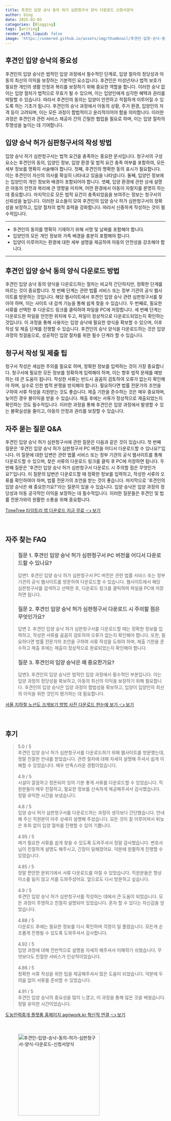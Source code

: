 ```yaml
---
title: 후견인 입양 승낙 동의 허가 심판청구서 양식 다운로드 신청서양식
author: bing
date: 2025-02-03
categories: [Blogging]
tags: [writing]
render_with_liquid: false
image: 'https://somered.github.io/assets/img/thumbnail/후견인-입양-승낙-동의-허가-심판청구서-양식-다운로드-신청서양식.webp'
---
```



<h2 id='후견인 입양 승낙의 중요성'>후견인 입양 승낙의 중요성</h2>

<p>후견인의 입양 승낙은 법적인 입양 과정에서 필수적인 단계로, 입양 절차의 정당성과 아동의 최선의 이익을 보장하는 기본적인 요소입니다. 후견인은 미성년자나 법적 보호가 필요한 개인의 생활 안정과 복리를 보장하기 위해 중요한 역할을 합니다. 이러한 승낙 없이는 입양 절차가 법적으로 무효가 될 수 있으며, 이는 입양인에게 심각한 혜택과 권리를 박탈할 수 있습니다. 따라서 후견인의 동의는 입양이 안전하고 적절하게 이루어질 수 있도록 하는 기초가 됩니다. 후견인의 승낙 과정에서 아동의 상황, 주거 환경, 입양인의 자격 등이 고려되며, 이는 모든 과정이 합법적이고 윤리적이어야 함을 의미합니다. 이러한 과정은 후견인과 관련 서비스 제공자 간의 긴밀한 협업을 필요로 하며, 이는 입양 절차의 투명성을 높이는 데 기여합니다.</p>

<h2 id='입양 승낙 허가 심판청구서의 작성 방법'>입양 승낙 허가 심판청구서의 작성 방법</h2>

<p>입양 승낙 허가 심판청구서는 법적 요건을 충족하는 중요한 문서입니다. 청구서의 구성 요소는 후견인의 동의, 입양인 정보, 입양 환경 및 법적 요건 충족 여부를 포함하여, 모든 세부 정보를 명확히 서술해야 합니다. 첫째, 후견인의 명확한 동의 표시가 필요합니다. 이는 후견인이 자신의 의사를 확실히 나타내고 있음을 나타냅니다. 둘째, 입양인 정보에는 입양인의 개인 정보와 배경이 포함되어야 합니다. 셋째, 입양 환경에 관한 상세 설명은 아동의 안전과 복리에 큰 영향을 미치며, 어떤 환경에서 아동이 자랄지를 분명히 하는 데 중요합니다. 마지막으로 모든 법적 요건이 충족되었음을 보여주는 정보는 청구서의 신뢰성을 높입니다. 이러한 요소들이 모여 후견인의 입양 승낙 허가 심판청구서의 정확성을 보장하고, 입양 절차의 법적 효력을 강화합니다. 따라서 신중하게 작성하는 것이 필수적입니다.</p>

<hr />

<ul>
    <li>후견인의 동의를 명확히 기재하기 위해 서명 및 날짜를 포함해야 합니다.</li>
    <li>입양인의 모든 개인 정보와 가족 배경을 충분히 포함해야 합니다.</li>
    <li>입양이 이루어지는 환경에 대한 세부 설명을 제공하여 아동의 안전성을 강조해야 합니다.</li>
</ul>

<hr />

<h2 id='후견인 입양 승낙 동의 양식 다운로드 방법'>후견인 입양 승낙 동의 양식 다운로드 방법</h2>

<p>후견인 입양 승낙 동의 양식을 다운로드하는 절차는 비교적 간단하지만, 정확한 단계를 따르는 것이 중요합니다. 첫 번째 단계는 관련 법률 서비스 또는 정부 기관의 공식 웹사이트를 방문하는 것입니다. 해당 웹사이트에서 후견인 입양 승낙 관련 심판청구서를 찾아야 하며, 이는 사이트 내 검색 기능을 통해 쉽게 찾을 수 있습니다. 두 번째로, 필요한 서류를 선택한 후 다운로드 링크를 클릭하여 파일을 PC에 저장합니다. 세 번째 단계는 다운로드한 파일을 안전한 위치에 두고, 파일이 정상적으로 다운로드되었는지 확인하는 것입니다. 이 과정을 통해 사용자는 입양 승낙에 필요한 양식을 확보할 수 있으며, 이후 작성 및 제출 단계를 진행할 수 있습니다. 후견인의 승낙 양식을 다운로드하는 것은 입양 과정의 첫걸음으로, 성공적인 입양 절차를 위한 필수 단계라 할 수 있습니다.</p>

<h2 id='청구서 작성 및 제출 팁'>청구서 작성 및 제출 팁</h2>

<p>청구서 작성은 세심한 주의를 필요로 하며, 정확한 정보를 입력하는 것이 가장 중요합니다. 청구서에 필요한 모든 정보를 정확하게 입력해야 하며, 이는 향후 법적 문제를 예방하는 데 큰 도움이 됩니다. 작성한 서류는 반드시 꼼꼼히 검토하여 오류가 없는지 확인해야 하며, 실수로 인한 법적 분쟁을 방지해야 합니다. 필요하다면 법률 전문가의 조언을 구하여 서류 작성을 지원받는 것도 좋습니다. 제출 기한을 준수하는 것은 매우 중요하며, 늦어진 경우 불이익을 받을 수 있습니다. 제출 후에는 서류가 정상적으로 제출되었는지 확인하는 것도 필수적입니다. 이러한 과정을 통해 후견인은 입양 과정에서 발생할 수 있는 불확실성을 줄이고, 아동의 안정과 권리를 보장할 수 있습니다.</p>

<h2 id='자주 묻는 질문 Q&A'>자주 묻는 질문 Q&A</h2>

<p>후견인 입양 승낙 허가 심판청구서에 관한 질문은 다음과 같은 것이 있습니다. 첫 번째 질문은 '후견인 입양 승낙 허가 심판청구서 PC 버전을 어디서 다운로드할 수 있나요?'입니다. 이 질문에 대한 답변은 관련 법률 서비스 또는 정부 기관의 공식 웹사이트를 통해 다운로드할 수 있으며, 찾은 서류의 다운로드 링크를 클릭 후 PC에 저장하면 됩니다. 두 번째 질문은 '후견인 입양 승낙 허가 심판청구서 다운로드 시 주의할 점은 무엇인가요?'입니다. 이 질문의 답변은 다운로드할 때 정확한 정보를 입력하고, 작성한 서류의 오류를 확인하여야 하며, 법률 전문가의 조언을 받는 것이 좋습니다. 마지막으로 '후견인의 입양 승낙은 왜 중요한가요?'라는 질문이 있을 수 있습니다. 입양 승낙은 입양 과정의 정당성과 아동 궁극적인 이익을 보장하는 데 필수적입니다. 이러한 질문들은 후견인 및 법률 전문가와의 원활한 소통을 위해 중요합니다.</p>


<p><a class="click-button" title="TimeTree 타임트리 앱 다운로드 지금 무료" href="https://somered.github.io/posts/TimeTree-%ED%83%80%EC%9E%84%ED%8A%B8%EB%A6%AC-%EC%95%B1-%EB%8B%A4%EC%9A%B4%EB%A1%9C%EB%93%9C-%EC%A7%80%EA%B8%88-%EB%AC%B4%EB%A3%8C/" rel="dofollow">TimeTree 타임트리 앱 다운로드 지금 무료 👈 보기</a></p><br>
<h2 id='자주_찾는_FAQ'>자주 찾는 FAQ</h2>
<div itemscope="" itemtype="https://schema.org/FAQPage">
<blockquote>
<div itemscope="" itemprop="mainEntity" itemtype="https://schema.org/Question">
<h3 itemprop="name">질문 1. 후견인 입양 승낙 허가 심판청구서 PC 버전을 어디서 다운로드할 수 있나요?</h3>
<div itemscope="" itemprop="acceptedAnswer" itemtype="https://schema.org/Answer">
<span itemprop="text">
<p>답변1. 후견인 입양 승낙 허가 심판청구서 PC 버전은 관련 법률 서비스 또는 정부 기관의 공식 웹사이트를 방문하여 다운로드할 수 있습니다. 웹사이트에서 해당 심판청구서를 검색하고 선택한 후, 다운로드 링크를 클릭하여 파일을 PC에 저장하면 됩니다.</p>
</span>
</div>
</div>
<div itemscope="" itemprop="mainEntity" itemtype="https://schema.org/Question">
<h3 itemprop="name">질문 2. 후견인 입양 승낙 허가 심판청구서 다운로드 시 주의할 점은 무엇인가요?</h3>
<div itemscope="" itemprop="acceptedAnswer" itemtype="https://schema.org/Answer">
<span itemprop="text">
<p>답변 2. 후견인 입양 승낙 허가 심판청구서를 다운로드할 때는 정확한 정보를 입력하고, 작성한 서류를 꼼꼼히 검토하여 오류가 없는지 확인해야 합니다. 또한, 필요하다면 법률 전문가의 조언을 구하여 서류 작성을 도와야 하며, 제출 기한을 준수하고 제출 후에는 제출이 정상적으로 완료되었는지 확인해야 합니다.</p>
</span>
</div>
</div>
<div itemscope="" itemprop="mainEntity" itemtype="https://schema.org/Question">
<h3 itemprop="name">질문 3. 후견인의 입양 승낙은 왜 중요한가요?</h3>
<div itemscope="" itemprop="acceptedAnswer" itemtype="https://schema.org/Answer">
<span itemprop="text">
<p>답변3. 후견인의 입양 승낙은 법적인 입양 과정에서 필수적인 부분입니다. 이는 입양 과정의 정당성을 확보하고, 아동의 최선의 이익을 보장하기 위해 필요합니다. 후견인의 입양 승낙은 입양 과정의 합법성을 확보하고, 입양이 입양인의 최선의 이익을 위한 것인지 평가하는 데 필요합니다.</p>
</span>
</div>
</div>
</blockquote>
</div>
<p><a class="click-button" title="서울 지하철 노선도 크게보기 방법 사진 다운로드 한눈에 보기" href="https://somered.github.io/posts/%EC%84%9C%EC%9A%B8-%EC%A7%80%ED%95%98%EC%B2%A0-%EB%85%B8%EC%84%A0%EB%8F%84-%ED%81%AC%EA%B2%8C%EB%B3%B4%EA%B8%B0-%EB%B0%A9%EB%B2%95-%EC%82%AC%EC%A7%84-%EB%8B%A4%EC%9A%B4%EB%A1%9C%EB%93%9C-%ED%95%9C%EB%88%88%EC%97%90-%EB%B3%B4%EA%B8%B0/" rel="dofollow">서울 지하철 노선도 크게보기 방법 사진 다운로드 한눈에 보기 👈 보기</a></p><br>
<h2 id='후기'>후기</h2>
<div itemscope itemtype="https://schema.org/Product">
  <blockquote>
  <div itemprop="review" itemscope itemtype="https://schema.org/Review">
      <div itemprop="reviewRating" itemscope itemtype="https://schema.org/Rating"> <span itemprop="ratingValue">5.0</span> / <span itemprop="bestRating">5</span> </div>
      <span itemprop="reviewBody">후견인 입양 승낙 허가 심판청구서를 다운로드하기 위해 웹사이트를 방문했는데, 정말 친절한 안내를 받았습니다. 관련 절차에 대해 자세히 설명해 주셔서 쉽게 이해할 수 있었습니다. 매우 만족스러운 경험이었습니다.</span>
  </div>
  <br>
  <div itemprop="review" itemscope itemtype="https://schema.org/Review">
      <div itemprop="reviewRating" itemscope itemtype="https://schema.org/Rating"> <span itemprop="ratingValue">4.9</span> / <span itemprop="bestRating">5</span> </div>
      <span itemprop="reviewBody">시설이 깔끔하고 정돈되어 있어 기분 좋게 서류를 다운로드할 수 있었습니다. 직원분들이 매우 친절하고, 필요한 정보를 신속하게 제공해주셔서 감사했습니다. 정말 유익한 시간을 보냈습니다.</span>
  </div>
  <br>
  <div itemprop="review" itemscope itemtype="https://schema.org/Review">
      <div itemprop="reviewRating" itemscope itemtype="https://schema.org/Rating"> <span itemprop="ratingValue">4.8</span> / <span itemprop="bestRating">5</span> </div>
      <span itemprop="reviewBody">입양 승낙 허가 심판청구서를 다운로드하는 과정이 생각보다 간단했습니다. 안내해 주신 직원분이 아주 상세히 설명해 주셨습니다. 모든 것이 잘 이루어져서 뒤늦은 후회 없이 입양 절차를 진행할 수 있어 기쁩니다.</span>
  </div>
  <br>
  <div itemprop="review" itemscope itemtype="https://schema.org/Review">
      <div itemprop="reviewRating" itemscope itemtype="https://schema.org/Rating"> <span itemprop="ratingValue">4.95</span> / <span itemprop="bestRating">5</span> </div>
      <span itemprop="reviewBody">제가 필요한 서류를 쉽게 찾을 수 있도록 도와주셔서 정말 감사했습니다. 변호사님이 친절하게 설명도 해주시고, 긴장이 덜해졌어요. 덕분에 원활하게 진행할 수 있었습니다.</span>
  </div>
  <br>
  <div itemprop="review" itemscope itemtype="https://schema.org/Review">
      <div itemprop="reviewRating" itemscope itemtype="https://schema.org/Rating"> <span itemprop="ratingValue">4.85</span> / <span itemprop="bestRating">5</span> </div>
      <span itemprop="reviewBody">정말 편안한 분위기에서 서류 다운로드를 마칠 수 있었습니다. 직원분들은 항상 미소를 잃지 않고 저를 도와주셨어요. 앞으로도 다시 방문하고 싶습니다.</span>
  </div>
  <br>
  <div itemprop="review" itemscope itemtype="https://schema.org/Review">
      <div itemprop="reviewRating" itemscope itemtype="https://schema.org/Rating"> <span itemprop="ratingValue">4.9</span> / <span itemprop="bestRating">5</span> </div>
      <span itemprop="reviewBody">후견인 입양 승낙 허가 심판청구서를 작성하는 데에서 큰 도움이 되었습니다. 모든 과정이 투명하고 친절히 설명되어 있었습니다. 혼자 할 수 있다는 자신감을 얻었습니다.</span>
  </div>
  <br>
  <div itemprop="review" itemscope itemtype="https://schema.org/Review">
      <div itemprop="reviewRating" itemscope itemtype="https://schema.org/Rating"> <span itemprop="ratingValue">4.88</span> / <span itemprop="bestRating">5</span> </div>
      <span itemprop="reviewBody">다운로드 후에는 필요한 정보를 다시 확인하며 걱정이 덜 풀렸습니다. 모든게 순조롭게 진행될 수 있도록 도와주셔서 감사합니다.</span>
  </div>
  <br>
  <div itemprop="review" itemscope itemtype="https://schema.org/Review">
      <div itemprop="reviewRating" itemscope itemtype="https://schema.org/Rating"> <span itemprop="ratingValue">4.92</span> / <span itemprop="bestRating">5</span> </div>
      <span itemprop="reviewBody">입양 과정에 대해 전반적으로 설명을 자세히 해주셔서 이해하기 쉬웠습니다. 무엇보다도 친절한 서비스가 인상적이었습니다.</span>
  </div>
  <br>
  <div itemprop="review" itemscope itemtype="https://schema.org/Review">
      <div itemprop="reviewRating" itemscope itemtype="https://schema.org/Rating"> <span itemprop="ratingValue">4.86</span> / <span itemprop="bestRating">5</span> </div>
      <span itemprop="reviewBody">정확한 서류 작성을 위한 팁을 제공해주셔서 많은 도움이 되었습니다. 덕분에 두려움 없이 서류를 준비할 수 있었습니다.</span>
  </div>
  <br>
  <div itemprop="review" itemscope itemtype="https://schema.org/Review">
      <div itemprop="reviewRating" itemscope itemtype="https://schema.org/Rating"> <span itemprop="ratingValue">4.91</span> / <span itemprop="bestRating">5</span> </div>
      <span itemprop="reviewBody">후견인 입양 승낙의 중요성을 많이 느꼈고, 이 과정을 통해 많은 것을 배웠습니다. 정말 유익한 시간이었습니다.</span>
  </div>
  </blockquote>
</div>
<p><a class="click-button" title="도농인력중개 플랫폼 홈페이지 agriwork.kr 혁신적 연결" href="https://somered.github.io/posts/%EB%8F%84%EB%86%8D%EC%9D%B8%EB%A0%A5%EC%A4%91%EA%B0%9C-%ED%94%8C%EB%9E%AB%ED%8F%BC-%ED%99%88%ED%8E%98%EC%9D%B4%EC%A7%80-agriwork.kr-%ED%98%81%EC%8B%A0%EC%A0%81-%EC%97%B0%EA%B2%B0/" rel="dofollow">도농인력중개 플랫폼 홈페이지 agriwork.kr 혁신적 연결 👈 보기</a></p><br>
<figure class="image"><img src="https://somered.github.io/assets/img/thumbnail/후견인-입양-승낙-동의-허가-심판청구서-양식-다운로드-신청서양식.webp" alt="후견인-입양-승낙-동의-허가-심판청구서-양식-다운로드-신청서양식" width="256" height="256"></figure>